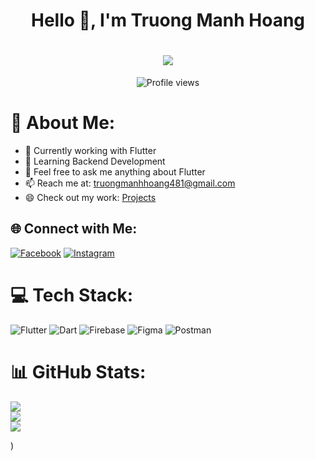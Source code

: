 <h1 align="center">Hello 👋, I'm Truong Manh Hoang</h1>
<!-- <h3 align="center">A Passionate Flutter Developer from Viet Nam</h3> -->
<h1 align="center">
    <img src="https://readme-typing-svg.herokuapp.com/?font=Righteous&size=35&center=true&vCenter=true&width=500&height=70&duration=4000&lines=Hi+There!+👋;+Truong Manh Hoang!;" />
</h1>

<p align="center">
  <img src="https://komarev.com/ghpvc/?username=TruongManhHoang&label=Profile%20views&color=0e75b6&style=flat" alt="Profile views" />
</p>

# 💫 About Me:
- 🔭 Currently working with Flutter
- 🌱 Learning Backend Development
- 💬 Feel free to ask me anything about Flutter
- 📫 Reach me at: [truongmanhhoang481@gmail.com](mailto:truongmanhhoang481@gmail.com)
- 😄 Check out my work: [Projects](https://github.com/TruongManhHoang)

## 🌐 Connect with Me:
[![Facebook](https://img.shields.io/badge/Facebook-%231877F2.svg?logo=Facebook&logoColor=white)](https://www.facebook.com/truongmanhhoang481/) 
[![Instagram](https://img.shields.io/badge/Instagram-%23E4405F.svg?logo=Instagram&logoColor=white)](ig) 

# 💻 Tech Stack:
![Flutter](https://img.shields.io/badge/Flutter-%2302569B.svg?style=for-the-badge&logo=Flutter&logoColor=white) 
![Dart](https://img.shields.io/badge/dart-%230175C2.svg?style=for-the-badge&logo=dart&logoColor=white) 
![Firebase](https://img.shields.io/badge/firebase-%23039BE5.svg?style=for-the-badge&logo=firebase) 
![Figma](https://img.shields.io/badge/figma-%23F24E1E.svg?style=for-the-badge&logo=figma&logoColor=white) 
![Postman](https://img.shields.io/badge/Postman-FF6C37?style=for-the-badge&logo=postman&logoColor=white)

# 📊 GitHub Stats:
![](https://github-readme-stats.vercel.app/api?username=TruongManhHoang&theme=dark&hide_border=false&include_all_commits=false&count_private=false)<br/>
![](https://github-readme-streak-stats.herokuapp.com/?user=TruongManhHoang&theme=dark&hide_border=false)<br/>
![](https://github-readme-stats.vercel.app/api/top-langs/?username=TruongManhHoang&theme=dark&hide_border=false&include_all_commits=false&count_private=false&layout=compact)


<!-- Proudly created with GPRM ( https://gprm.itsvg.in ) -->)

